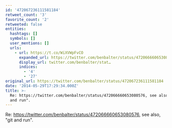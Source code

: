 ```yaml
---
id: '472067236111581184'
retweet_count: '3'
favorite_count: '2'
retweeted: false
entities:
  hashtags: []
  symbols: []
  user_mentions: []
  urls:
    - url: https://t.co/WiXVWpFvCO
      expanded_url: https://twitter.com/benbalter/status/472066660653080576
      display_url: twitter.com/benbalter/stat…
      indices:
        - '4'
        - '27'
original_url: https://twitter.com/benbalter/status/472067236111581184
date: '2014-05-29T17:29:34.000Z'
title: >-
  Re: https://twitter.com/benbalter/status/472066660653080576, see also, "git
  and run".
---
```


Re: https://twitter.com/benbalter/status/472066660653080576, see also, "git and run".